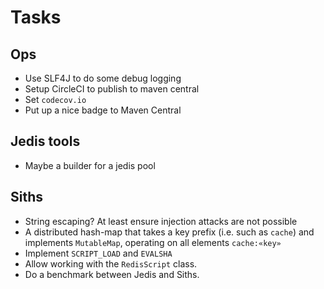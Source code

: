 # Tasks
## Ops
* Use SLF4J to do some debug logging
* Setup CircleCI to publish to maven central 
* Set `codecov.io`
* Put up a nice badge to Maven Central

## Jedis tools
* Maybe a builder for a jedis pool

## Siths
* String escaping? At least ensure injection attacks are not possible
* A distributed hash-map that takes a key prefix (i.e. such as `cache`) and implements `MutableMap`, operating on all elements `cache:«key»`
* Implement `SCRIPT_LOAD` and `EVALSHA`
* Allow working with the `RedisScript` class.
* Do a benchmark between Jedis and Siths.
